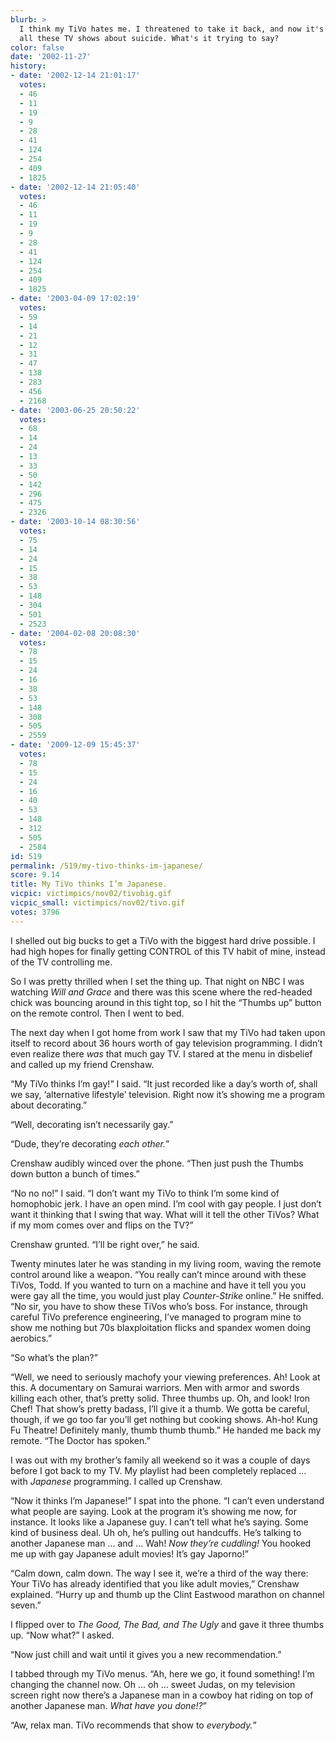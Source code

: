```yaml
---
blurb: >
  I think my TiVo hates me. I threatened to take it back, and now it's showing me
  all these TV shows about suicide. What's it trying to say?
color: false
date: '2002-11-27'
history:
- date: '2002-12-14 21:01:17'
  votes:
  - 46
  - 11
  - 19
  - 9
  - 28
  - 41
  - 124
  - 254
  - 409
  - 1825
- date: '2002-12-14 21:05:40'
  votes:
  - 46
  - 11
  - 19
  - 9
  - 28
  - 41
  - 124
  - 254
  - 409
  - 1825
- date: '2003-04-09 17:02:19'
  votes:
  - 59
  - 14
  - 21
  - 12
  - 31
  - 47
  - 138
  - 283
  - 456
  - 2168
- date: '2003-06-25 20:50:22'
  votes:
  - 68
  - 14
  - 24
  - 13
  - 33
  - 50
  - 142
  - 296
  - 475
  - 2326
- date: '2003-10-14 08:30:56'
  votes:
  - 75
  - 14
  - 24
  - 15
  - 38
  - 53
  - 148
  - 304
  - 501
  - 2523
- date: '2004-02-08 20:08:30'
  votes:
  - 78
  - 15
  - 24
  - 16
  - 38
  - 53
  - 148
  - 308
  - 505
  - 2559
- date: '2009-12-09 15:45:37'
  votes:
  - 78
  - 15
  - 24
  - 16
  - 40
  - 53
  - 148
  - 312
  - 505
  - 2584
id: 519
permalink: /519/my-tivo-thinks-im-japanese/
score: 9.14
title: My TiVo thinks I’m Japanese.
vicpic: victimpics/nov02/tivobig.gif
vicpic_small: victimpics/nov02/tivo.gif
votes: 3796
---
```


I shelled out big bucks to get a TiVo with the biggest hard drive
possible. I had high hopes for finally getting CONTROL of this TV habit
of mine, instead of the TV controlling me.

So I was pretty thrilled when I set the thing up. That night on NBC I
was watching *Will and Grace* and there was this scene where the
red-headed chick was bouncing around in this tight top, so I hit the
“Thumbs up” button on the remote control. Then I went to bed.

The next day when I got home from work I saw that my TiVo had taken upon
itself to record about 36 hours worth of gay television programming. I
didn’t even realize there *was* that much gay TV. I stared at the menu
in disbelief and called up my friend Crenshaw.

“My TiVo thinks I’m gay!” I said. “It just recorded like a day’s worth
of, shall we say, ‘alternative lifestyle’ television. Right now it’s
showing me a program about decorating.”

“Well, decorating isn’t necessarily gay.”

“Dude, they’re decorating *each other.*”

Crenshaw audibly winced over the phone. “Then just push the Thumbs down
button a bunch of times.”

“No no no!” I said. “I don’t want my TiVo to think I’m some kind of
homophobic jerk. I have an open mind. I’m cool with gay people. I just
don’t want it thinking that I swing that way. What will it tell the
other TiVos? What if my mom comes over and flips on the TV?”

Crenshaw grunted. “I’ll be right over,” he said.

Twenty minutes later he was standing in my living room, waving the
remote control around like a weapon. “You really can’t mince around with
these TiVos, Todd. If you wanted to turn on a machine and have it tell
you you were gay all the time, you would just play *Counter-Strike*
online.” He sniffed. “No sir, you have to show these TiVos who’s boss.
For instance, through careful TiVo preference engineering, I’ve managed
to program mine to show me nothing but 70s blaxploitation flicks and
spandex women doing aerobics.”

“So what’s the plan?”

“Well, we need to seriously machofy your viewing preferences. Ah! Look
at this. A documentary on Samurai warriors. Men with armor and swords
killing each other, that’s pretty solid. Three thumbs up. Oh, and look!
Iron Chef! That show’s pretty badass, I’ll give it a thumb. We gotta be
careful, though, if we go too far you’ll get nothing but cooking shows.
Ah-ho! Kung Fu Theatre! Definitely manly, thumb thumb thumb.” He handed
me back my remote. “The Doctor has spoken.”

I was out with my brother’s family all weekend so it was a couple of
days before I got back to my TV. My playlist had been completely
replaced ... with *Japanese* programming. I called up Crenshaw.

“Now it thinks I’m Japanese!” I spat into the phone. “I can’t even
understand what people are saying. Look at the program it’s showing me
now, for instance. It looks like a Japanese guy. I can’t tell what he’s
saying. Some kind of business deal. Uh oh, he’s pulling out handcuffs.
He’s talking to another Japanese man ... and ... Wah! *Now they’re
cuddling!* You hooked me up with gay Japanese adult movies! It’s gay
Japorno!”

“Calm down, calm down. The way I see it, we’re a third of the way there:
Your TiVo has already identified that you like adult movies,” Crenshaw
explained. “Hurry up and thumb up the Clint Eastwood marathon on channel
seven.”

I flipped over to *The Good, The Bad, and The Ugly* and gave it three
thumbs up. “Now what?” I asked.

“Now just chill and wait until it gives you a new recommendation.”

I tabbed through my TiVo menus. “Ah, here we go, it found something! I’m
changing the channel now. Oh ... oh ... sweet Judas, on my television
screen right now there’s a Japanese man in a cowboy hat riding on top of
another Japanese man. *What have you done!?*”

“Aw, relax man. TiVo recommends that show to *everybody.*”